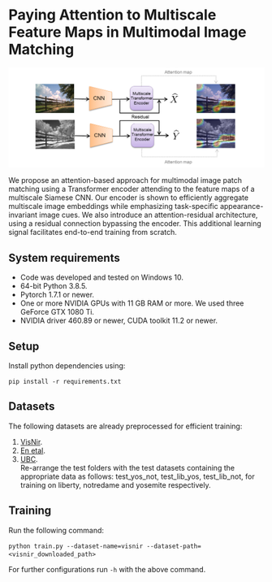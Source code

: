 # Paying Attention to Multiscale Feature Maps in Multimodal Image Matching

![teaser architecture fig](figures/teaser.png)

We propose an attention-based approach for multimodal image patch matching using a Transformer encoder attending to the feature maps of a multiscale Siamese CNN. Our encoder is shown to efficiently aggregate multiscale image embeddings while emphasizing task-specific appearance-invariant image cues. We also introduce an attention-residual architecture, using a residual connection bypassing the encoder. This additional learning signal facilitates end-to-end training from scratch.

## System requirements
* Code was developed and tested on Windows 10.
* 64-bit Python 3.8.5.
* Pytorch 1.7.1 or newer.
* One or more NVIDIA GPUs with 11 GB RAM or more. We used three GeForce GTX 1080 Ti.
* NVIDIA driver 460.89 or newer, CUDA toolkit 11.2 or newer.

## Setup
Install python dependencies using:
```
pip install -r requirements.txt
```

## Datasets
The following datasets are already preprocessed for efficient training:
1. [VisNir](https://mega.nz/file/zkwwCQZQ#4LghnMDWU6OEaqPPtGF5lL3_9KBqDPXa15C8v_xBhLA).
2. [En etal](https://mega.nz/file/S05j0K6b#53SEnKc58Fh8IE56MS02zsi2GpJVRKymItKow3aQ8ZA).
3. [UBC](https://mega.nz/file/C9p2SCxS#b7QlCFRhrYKQjZujcSRft3XT1sURf6MMGC8M89QdMB0).   
Re-arrange the test folders with the test datasets containing the appropriate data as follows: test_yos_not, test_lib_yos, test_lib_not, for training on liberty, notredame and yosemite respectively.
## Training
Run the following command:
```
python train.py --dataset-name=visnir --dataset-path=<visnir_downloaded_path>
```

For further configurations run `-h` with the above command.
